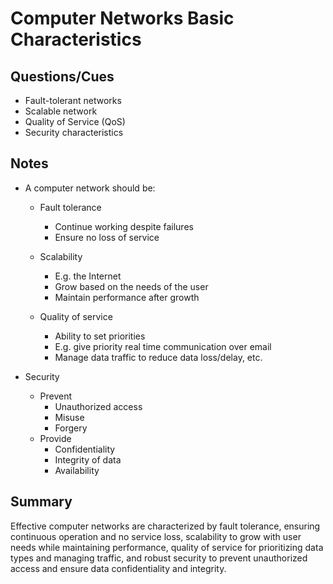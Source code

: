 # Computer Networks Basic Characteristics

## Questions/Cues

- Fault-tolerant networks
- Scalable network
- Quality of Service (QoS)
- Security characteristics

## Notes

- A computer network should be:
  
  - Fault tolerance
    - Continue working despite failures
    - Ensure no loss of service
  
  - Scalability
    - E.g. the Internet
    - Grow based on the needs of the user
    - Maintain performance after growth
  
  - Quality of service
    - Ability to set priorities
    - E.g. give priority real time communication over email
    - Manage data traffic to reduce data loss/delay, etc.
- Security
  - Prevent
    - Unauthorized access
    - Misuse
    - Forgery
  - Provide
    - Confidentiality
    - Integrity of data
    - Availability

## Summary

Effective computer networks are characterized by fault tolerance, ensuring continuous operation and no service loss, scalability to grow with user needs while maintaining performance, quality of service for prioritizing data types and managing traffic, and robust security to prevent unauthorized access and ensure data confidentiality and integrity.